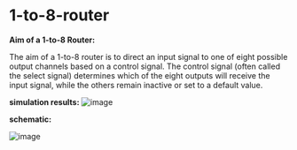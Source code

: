 # 1-to-8-router
**Aim of a 1-to-8 Router:**

The aim of a 1-to-8 router is to direct an input signal to one of eight possible output channels based on a control signal. 
The control signal (often called the select signal) determines which of the eight outputs will receive the input signal, while the others remain inactive or set to a default value. 

**simulation results:**
![image](https://github.com/user-attachments/assets/ec054f24-7b71-411b-9003-990b0caeba1f)


**schematic:**

![image](https://github.com/user-attachments/assets/7e25d1a6-048f-4b70-8f8e-c5fd1307f707)
